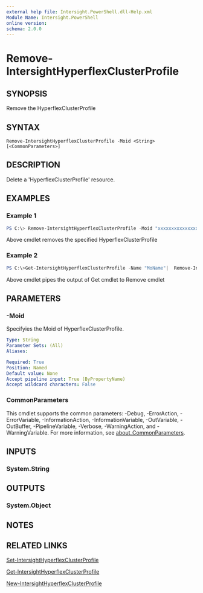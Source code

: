 ```yaml
---
external help file: Intersight.PowerShell.dll-Help.xml
Module Name: Intersight.PowerShell
online version:
schema: 2.0.0
---
```


# Remove-IntersightHyperflexClusterProfile

## SYNOPSIS
Remove the HyperflexClusterProfile

## SYNTAX

```
Remove-IntersightHyperflexClusterProfile -Moid <String> [<CommonParameters>]
```

## DESCRIPTION
Delete a &apos;HyperflexClusterProfile&apos; resource.

## EXAMPLES

### Example 1
```powershell
PS C:\> Remove-IntersightHyperflexClusterProfile -Moid "xxxxxxxxxxxxxxxxxxxxxxxxxxx"
```
Above cmdlet removes the specified HyperflexClusterProfile 

### Example 2
```powershell
PS C:\>Get-IntersightHyperflexClusterProfile -Name "MoName"|  Remove-IntersightHyperflexClusterProfile
```
Above cmdlet pipes the output of Get cmdlet to Remove cmdlet

## PARAMETERS

### -Moid
Specifyies the Moid of HyperflexClusterProfile.

```yaml
Type: String
Parameter Sets: (All)
Aliases:

Required: True
Position: Named
Default value: None
Accept pipeline input: True (ByPropertyName)
Accept wildcard characters: False
```

### CommonParameters
This cmdlet supports the common parameters: -Debug, -ErrorAction, -ErrorVariable, -InformationAction, -InformationVariable, -OutVariable, -OutBuffer, -PipelineVariable, -Verbose, -WarningAction, and -WarningVariable. For more information, see [about_CommonParameters](http://go.microsoft.com/fwlink/?LinkID=113216).

## INPUTS

### System.String

## OUTPUTS

### System.Object
## NOTES

## RELATED LINKS

[Set-IntersightHyperflexClusterProfile](./Set-IntersightHyperflexClusterProfile.md)

[Get-IntersightHyperflexClusterProfile](./Get-IntersightHyperflexClusterProfile.md)

[New-IntersightHyperflexClusterProfile](./New-IntersightHyperflexClusterProfile.md)

